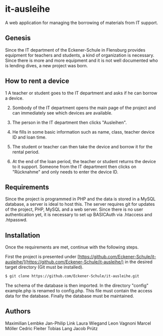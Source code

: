 # it-ausleihe
A web application for managing the borrowing of materials from IT support.

## Genesis
Since the IT department of the Eckener-Schule in Flensburg provides equipment for teachers and students, a kind of organization is necessary. 
Since there is more and more equipment and it is not well documented who is lending dives, a new project was born.

## How to rent a device
1 A teacher or student goes to the IT department and asks if he can borrow a device.

2. Sombody of the IT department opens the main page of the project and can immediately see which devices are available.

3. The person in the IT department then clicks "Ausleihen".

4. He fills in some basic information such as name, class, teacher device ID and loan time.

5. The student or teacher can then take the device and borrow it for the rental period.

6. At the end of the loan period, the teacher or student returns the device to it support. Someone from the IT department then clicks on "Rücknahme" and only needs to enter the device ID.

## Requirements
Since the project is programmed in PHP and the data is stored in a MySQL database, a server is ideal to host this.
The server requires git for updates of the project, PHP, MySQL and a web server.
Since there is no user authentication yet, it is necessary to set up BASICAuth via .htaccess and .htpasswd.

## Installation
Once the requirements are met, continue with the following steps.

First the project is presented under [https://github.com/Eckener-Schule/it-ausleihe/](https://github.com/Eckener-Schule/it-ausleihe/) in the desired target directory (Git must be installed).
```Bash
$ git clone https://github.com/Eckener-Schule/it-ausleihe.git
```
The schema of the database is then imported. 
In the directory "config" example.php is renamed to config.php. 
This file must contain the access data for the database. 
Finally the database must be maintained.  

## Authors
Maximilian Lembke
Jan-Philip Link
Laura Wiegand
Leon Vagnoni
Marcel Möller
Cedric Fleiter
Tobias Lang
Jacob Prütz

